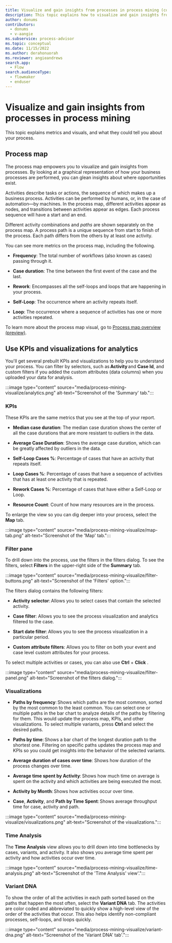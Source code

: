 ```yaml
---
title: Visualize and gain insights from processes in process mining (contains video)
description: This topic explains how to visualize and gain insights from processes with process mining in Power Automate.
author: donums
contributors:
  - donums
  - v-aangie 
ms.subservice: process-advisor
ms.topic: conceptual
ms.date: 11/15/2022
ms.author: derahonuorah
ms.reviewer: angieandrews
search.app: 
  - Flow
search.audienceType: 
  - flowmaker
  - enduser
---
```


# Visualize and gain insights from processes in process mining

This topic explains metrics and visuals, and what they could tell you about your process.

## Process map

The process map empowers you to visualize and gain insights from processes. By looking at a graphical representation of how your business processes are performed, you can glean insights about where opportunities exist.

Activities describe tasks or actions, the sequence of which makes up a business process. Activities can be performed by humans, or, in the case of automation—by machines. In the process map, different activities appear as nodes, and transitions between activities appear as edges. Each process sequence will have a start and an end.

Different activity combinations and *paths* are shown separately on the process map. A process path is a unique sequence from start to finish of the process. Each path differs from the others by at least one activity.

You can see more metrics on the process map, including the following.

- **Frequency**: The total number of workflows (also known as cases) passing through it.

- **Case duration**: The time between the first event of the case and the last.

- **Rework**: Encompasses all the self-loops and loops that are happening in your process.

- **Self-Loop**: The occurrence where an activity repeats itself.

- **Loop**: The occurrence where a sequence of activities has one or more activities repeated.

To learn more about the process map visual, go to [Process map overview (preview)](minit/process-map.md).

## Use KPIs and visualizations for analytics

You'll get several prebuilt KPIs and visualizations to help you to understand your process. You can filter by selectors, such as **Activity** and **Case Id**, and custom filters if you added the custom attributes (data columns) when you uploaded your data for analysis.

:::image type="content" source="media/process-mining-visualize/analytics.png" alt-text="Screenshot of the 'Summary' tab.":::

### KPIs

These KPIs are the same metrics that you see at the top of your report.

- **Median case duration**: The median case duration shows the center of all the case durations that are more resistant to outliers in the data.

- **Average Case Duration**: Shows the average case duration, which can be greatly affected by outliers in the data.

- **Self-Loop Cases %**: Percentage of cases that have an activity that repeats itself.

- **Loop Cases %**: Percentage of cases that have a sequence of activities that has at least one activity that is repeated.

- **Rework Cases %**: Percentage of cases that have either a Self-Loop or Loop.

- **Resource Count**: Count of how many resources are in the process.

To enlarge the view so you can dig deeper into your process, select the **Map** tab.

:::image type="content" source="media/process-mining-visualize/map-tab.png" alt-text="Screenshot of the 'Map' tab.":::

### Filter pane

To drill down into the process, use the filters in the filters dialog. To see the filters, select **Filters** in the upper-right side of the **Summary** tab.

:::image type="content" source="media/process-mining-visualize/filter-buttons.png" alt-text="Screenshot of the 'Filters' option.":::

The filters dialog contains the following filters:

- **Activity selector**: Allows you to select cases that contain the selected activity.

- **Case filter**: Allows you to see the process visualization and analytics filtered to the case.

- **Start date filter**: Allows you to see the process visualization in a particular period.

- **Custom attribute filters**: Allows you to filter on both your event and case level custom attributes for your process.

To select multiple activities or cases, you can also use **Ctrl** + **Click** .

:::image type="content" source="media/process-mining-visualize/filter-panel.png" alt-text="Screenshot of the filters dialog.":::

### Visualizations

- **Paths by frequency**: Shows which paths are the most common, sorted by the most common to the least common. You can select one or multiple paths in the bar chart to analyze details of the paths by filtering for them. This would update the process map, KPIs, and other visualizations. To select multiple variants, press **Ctrl** and select the desired paths.

- **Paths by time**: Shows a bar chart of the longest duration path to the shortest one. Filtering on specific paths updates the process map and KPIs so you could get insights into the behavior of the selected variants.

- **Average duration of cases over time**: Shows how duration of the process changes over time.

- **Average time spent by Activity**: Shows how much time on average is spent on the activity and which activities are being executed the most.

- **Activity by Month**: Shows how activities occur over time.

- **Case**, **Activity**, and **Path by Time Spent**: Shows average throughput time for case, activity and path.

:::image type="content" source="media/process-mining-visualize/visualizations.png" alt-text="Screenshot of the visualizations.":::

### Time Analysis

The **Time Analysis** view allows you to drill down into time bottlenecks by cases, variants, and activity. It also shows you average time spent per activity and how activities occur over time.

:::image type="content" source="media/process-mining-visualize/time-analysis.png" alt-text="Screenshot of the 'Time Analysis' view'.":::

### Variant DNA

To show the order of all the activities in each path sorted based on the paths that happen the most often, select the **Variant DNA** tab. The activities are color coded and abbreviated to quickly show a high-level view of the order of the activities that occur. This also helps identify non-compliant processes, self-loops, and loops quickly.

:::image type="content" source="media/process-mining-visualize/variant-dna.png" alt-text="Screenshot of the 'Variant DNA' tab'.":::